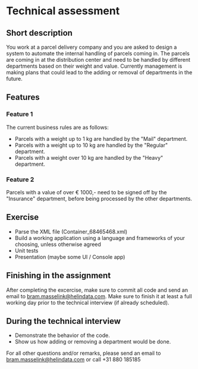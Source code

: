 # Technical assessment

## Short description
You work at a parcel delivery company and you are asked to design a system to automate the internal handling of parcels coming in. 
The parcels are coming in at the distribution center and need to be handled by different departments based on their weight and value.
Currently management is making plans that could lead to the adding or removal of departments in the future.

## Features

### Feature 1
The current business rules are as follows:
- Parcels with a weight up to 1 kg are handled by the "Mail" department.
- Parcels with a weight up to 10 kg are handled by the "Regular" department.
- Parcels with a weight over 10 kg are handled by the "Heavy" department.

### Feature 2
Parcels with a value of over € 1000,- need to be signed off by the "Insurance" department, before being processed by the other departments.

## Exercise
- Parse the XML file (Container_68465468.xml)
- Build a working application using a language and frameworks of your choosing, unless otherwise agreed
- Unit tests
- Presentation (maybe some UI / Console app)

## Finishing in the assignment
After completing the excercise, make sure to commit all code and send an email to bram.masselink@helindata.com. Make sure to finish it at least a full working day prior to the technical interview (if already scheduled). 

## During the technical interview
- Demonstrate the behavior of the code.
- Show us how adding or removing a department would be done.

For all other questions and/or remarks, please send an email to bram.masselink@helindata.com or call +31 880 185185
